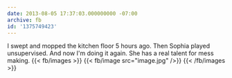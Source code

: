```yaml
---
date: 2013-08-05 17:37:03.000000000 -07:00
archive: fb
id: '1375749423'
---
```


I swept and mopped the kitchen floor 5 hours ago. Then Sophia played unsupervised. And now I'm doing it again. She has a real talent for mess making.
{{< fb/images >}}
{{< fb/image src="image.jpg" />}}
{{< /fb/images >}}
